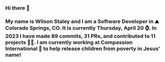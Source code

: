 ### Hi there 👋

### My name is Wilson Staley and I am a Software Developer in ⛰ Colorado Springs, CO.  It is currently Thursday, April 20 ⌚. In 2023 I have made 89 commits, 31 PRs, and contributed to 11 projects 👨‍💻. I am currently working at Compassion International 🏢 to help release children from poverty in Jesus' name!